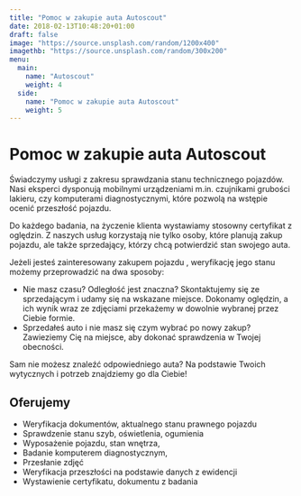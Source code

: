 ```yaml
---
title: "Pomoc w zakupie auta Autoscout"
date: 2018-02-13T10:48:20+01:00
draft: false
image: "https://source.unsplash.com/random/1200x400"
imagethb: "https://source.unsplash.com/random/300x200"
menu:
  main:
    name: "Autoscout"
    weight: 4
  side:
    name: "Pomoc w zakupie auta Autoscout"
    weight: 5
---
```

# Pomoc w zakupie auta Autoscout #
Świadczymy usługi z zakresu sprawdzania stanu technicznego pojazdów. Nasi eksperci dysponują mobilnymi urządzeniami m.in. czujnikami grubości lakieru, czy komputerami diagnostycznymi, które pozwolą na wstępie ocenić przeszłość pojazdu.

Do każdego badania, na życzenie klienta wystawiamy stosowny certyfikat z oględzin. Z naszych usług korzystają nie tylko osoby, które planują zakup pojazdu, ale także sprzedający, którzy chcą potwierdzić stan swojego auta. 

Jeżeli jesteś zainteresowany zakupem pojazdu , weryfikację jego stanu możemy przeprowadzić na dwa sposoby:

* Nie masz czasu? Odległość jest znaczna? Skontaktujemy się ze sprzedającym i udamy się na wskazane miejsce. Dokonamy oględzin, a ich wynik wraz ze zdjęciami przekażemy w dowolnie wybranej przez Ciebie formie. 
* Sprzedałeś auto i nie masz się czym wybrać po nowy zakup? Zawieziemy Cię na miejsce, aby dokonać sprawdzenia w Twojej obecności. 

<p class="highlight"> Sam nie możesz znaleźć odpowiedniego auta? Na podstawie Twoich wytycznych i potrzeb znajdziemy go dla Ciebie!</p>

## Oferujemy

* Weryfikacja dokumentów, aktualnego stanu prawnego pojazdu
* Sprawdzenie stanu szyb, oświetlenia, ogumienia
* Wyposażenie pojazdu, stan wnętrza,
* Badanie komputerem diagnostycznym, 
* Przesłanie zdjęć 
* Weryfikacja przeszłości na podstawie danych z ewidencji
* Wystawienie certyfikatu, dokumentu z badania


